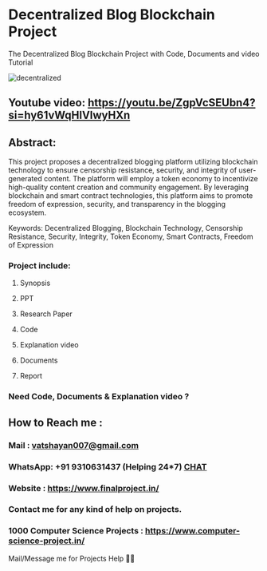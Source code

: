 # Decentralized Blog Blockchain Project
The Decentralized Blog Blockchain Project with Code, Documents and video Tutorial


![decentralized](https://github.com/user-attachments/assets/92f2937e-8e0b-4613-9718-9a09fb90b64c)


## Youtube video: https://youtu.be/ZgpVcSEUbn4?si=hy61vWqHlVIwyHXn

## Abstract: 
This project proposes a decentralized blogging platform utilizing blockchain technology to ensure censorship resistance, security, and integrity of user-generated content. The platform will employ a token economy to incentivize high-quality content creation and community engagement. By leveraging blockchain and smart contract technologies, this platform aims to promote freedom of expression, security, and transparency in the blogging ecosystem.

Keywords: Decentralized Blogging, Blockchain Technology, Censorship Resistance, Security, Integrity, Token Economy, Smart Contracts, Freedom of Expression

### Project include: 

1. Synopsis

2. PPT

3. Research Paper


4. Code

5. Explanation video

6. Documents

7. Report


### Need Code, Documents & Explanation video ? 

## How to Reach me :

### Mail : vatshayan007@gmail.com 

### WhatsApp: +91 9310631437 (Helping 24*7) **[CHAT](https://wa.me/message/CHWN2AHCPMAZK1)** 

### Website : https://www.finalproject.in/

### Contact me for any kind of help on projects.
### 1000 Computer Science Projects : https://www.computer-science-project.in/


Mail/Message me for Projects Help 🙏🏻
